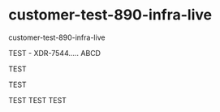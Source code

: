 # customer-test-890-infra-live
customer-test-890-infra-live


TEST - XDR-7544.....
ABCD

TEST

TEST

TEST
TEST
TEST
